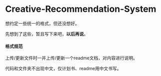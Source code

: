 # Creative-Recommendation-System

想约定一些统一的格式，但还没想好。

先想到了这些，暂且写下来吧，**以后再说**。



#### 格式规范

上传/更新文件时一并上传/更新一个readme文档，对内容进行说明。

代码和文件夹不出现中文，仅计划书、readme用中文书写。
